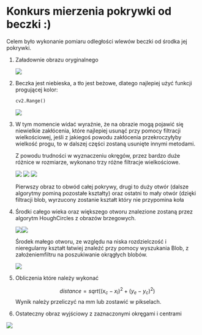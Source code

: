 # Konkurs mierzenia pokrywki od beczki :)

Celem było wykonanie pomiaru odległości wlewów beczki od środka jej pokrywki.

1. Załadownie obrazu oryginalnego

   <img src='images/oryginal.jpg'>

   

2. Beczka jest niebieska, a tło jest beżowe, dlatego najlepiej użyć funkcji progującej kolor:

   ```python
   cv2.Range()
   ```

   <img src='images/color_filtered.jpg'>

   

3. W tym momencie widać wyraźnie, że na obrazie mogą pojawić się niewielkie zakłócenia, które najlepiej usunąć przy pomocy filtracji wielkościowej, jeśli z jakiegoś powodu zakłócenia przekroczyłyby wielkość progu, to w dalszej części zostaną usunięte innymi metodami.

   Z powodu trudności w wyznaczeniu okręgów, przez bardzo duże różnice w rozmiarze, wykonano trzy różne filtracje wielkościowe.

   <img src='images/size_filtered_big.jpg'> <img src='images/size_filtered_medium.jpg'> <img src='images/size_filtered_small.jpg'>

   Pierwszy obraz to obwód całej pokrywy, drugi to duży otwór (dalsze algorytmy pominą pozostałe kształty) oraz ostatni to mały otwór (dzięki filtracji blob, wyrzucony zostanie kształt który nie przypomina koła

   

4. Środki całego wieka oraz większego otworu znalezione zostaną przez algorytm HoughCircles z obrazów brzegowych.

   <img src='images/edges_big.jpg'><img src='images/edges_medium.jpg'>

   Środek małego otworu, ze względu na niska rozdzielczość i nieregularny kształt łatwiej znaleźć przy pomocy wyszukania Blob, z założeniemfiltru na  poszukiwanie okrągłych blobów.

   <img src='images/blob_search.jpg'>

5. Obliczenia które należy wykonać


   $$
   distance = sqrt((x_c - x_l)^2 + (y_e - y_c)^2)
   $$
   Wynik należy przeliczyć na mm lub zostawić w pikselach.

6. Ostateczny obraz wyjściowy z zaznaczonymi okręgami i centrami

<img src='images/output.jpg'>



